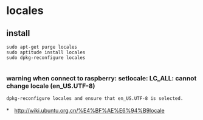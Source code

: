 # locales

## install

```
sudo apt-get purge locales
sudo aptitude install locales
sudo dpkg-reconfigure locales


```



### warning when connect to raspberry: setlocale: LC_ALL: cannot change locale (en_US.UTF-8) 

```
dpkg-reconfigure locales and ensure that en_US.UTF-8 is selected. 

```

*　<http://wiki.ubuntu.org.cn/%E4%BF%AE%E6%94%B9locale>
